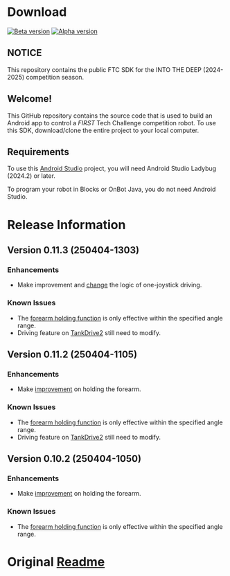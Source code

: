 # Download
[![Beta version](https://img.shields.io/github/v/release/N28888/FtcRobotController-10.2?color=blue&label=beta)][1]
[![Alpha version](https://img.shields.io/github/v/release/N28888/FtcRobotController-10.2?include_prereleases&label=alpha)][2]

[1]: https://github.com/N28888/FtcRobotController-10.2/releases/latest
[2]: https://github.com/N28888/FtcRobotController-10.2/releases/



## NOTICE

This repository contains the public FTC SDK for the INTO THE DEEP (2024-2025) competition season.


## Welcome!
This GitHub repository contains the source code that is used to build an Android app to control a *FIRST* Tech Challenge competition robot.  To use this SDK, download/clone the entire project to your local computer.

## Requirements
To use this [Android Studio](https://developer.android.com/studio) project, you will need Android Studio Ladybug (2024.2) or later.

To program your robot in Blocks or OnBot Java, you do not need Android Studio.

# Release Information

## Version 0.11.3 (250404-1303)

### Enhancements
* Make improvement and [change](https://github.com/N28888/FtcRobotController-10.2/commit/ece2041396adb3289720bd0c20c61c80561df717) the logic of one-joystick driving.

### Known Issues

* The [forearm holding function](https://github.com/N28888/FtcRobotController-10.2?tab=readme-ov-file#version-0102-20250404-1105) is only effective within the specified angle range.
* Driving feature on [TankDrive2](https://github.com/N28888/FtcRobotController-10.2/blob/main/TeamCode/src/main/java/org/firstinspires/ftc/teamcode/TankDrive2.java) still need to modify.

## Version 0.11.2 (250404-1105)

### Enhancements
* Make [improvement](https://github.com/N28888/FtcRobotController-10.2/commit/002903a0340e29b5727a921d89cf1da1b4296fdf) on holding the forearm.

### Known Issues

* The [forearm holding function](https://github.com/N28888/FtcRobotController-10.2?tab=readme-ov-file#version-0102-20250404-1105) is only effective within the specified angle range.
* Driving feature on [TankDrive2](https://github.com/N28888/FtcRobotController-10.2/blob/main/TeamCode/src/main/java/org/firstinspires/ftc/teamcode/TankDrive2.java) still need to modify.

## Version 0.10.2 (250404-1050)

### Enhancements
* Make [improvement](https://github.com/N28888/FtcRobotController-10.2/commit/002903a0340e29b5727a921d89cf1da1b4296fdf) on holding the forearm.

### Known Issues

* The [forearm holding function](https://github.com/N28888/FtcRobotController-10.2?tab=readme-ov-file#version-0102-20250404-1105) is only effective within the specified angle range.

# Original [Readme](https://github.com/FIRST-Tech-Challenge/FtcRobotController/blob/master/README.md)